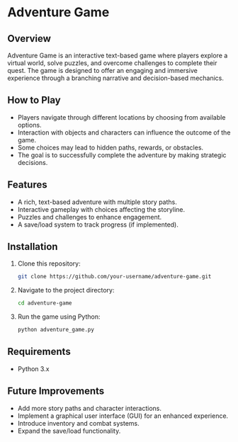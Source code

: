 # Adventure Game

## Overview
Adventure Game is an interactive text-based game where players explore a virtual world, solve puzzles, and overcome challenges to complete their quest. The game is designed to offer an engaging and immersive experience through a branching narrative and decision-based mechanics.

## How to Play
- Players navigate through different locations by choosing from available options.
- Interaction with objects and characters can influence the outcome of the game.
- Some choices may lead to hidden paths, rewards, or obstacles.
- The goal is to successfully complete the adventure by making strategic decisions.

## Features
- A rich, text-based adventure with multiple story paths.
- Interactive gameplay with choices affecting the storyline.
- Puzzles and challenges to enhance engagement.
- A save/load system to track progress (if implemented).

## Installation
1. Clone this repository:
   ```sh
   git clone https://github.com/your-username/adventure-game.git
   ```
2. Navigate to the project directory:
   ```sh
   cd adventure-game
   ```
3. Run the game using Python:
   ```sh
   python adventure_game.py
   ```

## Requirements
- Python 3.x

## Future Improvements
- Add more story paths and character interactions.
- Implement a graphical user interface (GUI) for an enhanced experience.
- Introduce inventory and combat systems.
- Expand the save/load functionality.
